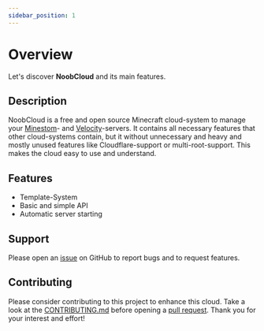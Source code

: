```yaml
---
sidebar_position: 1
---
```


# Overview

Let's discover **NoobCloud** and its main features.

## Description

NoobCloud is a free and open source Minecraft cloud-system to manage your [Minestom](https://github.com/Minestom/Minestom)- and 
[Velocity](https://github.com/PaperMC/Velocity)-servers. It contains all necessary features that other cloud-systems contain, but it without unnecessary
and heavy and mostly unused features like Cloudflare-support or multi-root-support. This makes the cloud easy to use and understand.

## Features

- Template-System
- Basic and simple API
- Automatic server starting

## Support

Please open an [issue](https://github.com/NoobCloudSystems/NoobCloud/issues) on GitHub to report bugs and to request features.

## Contributing

Please consider contributing to this project to enhance this cloud. Take a look at the [CONTRIBUTING.md](https://github.com/NoobCloudSystems/NoobCloud/blob/master/CONTRIBUTING.md) before opening a [pull request](https://github.com/NoobCloudSystems/NoobCloud/pulls). Thank you for your interest and effort!